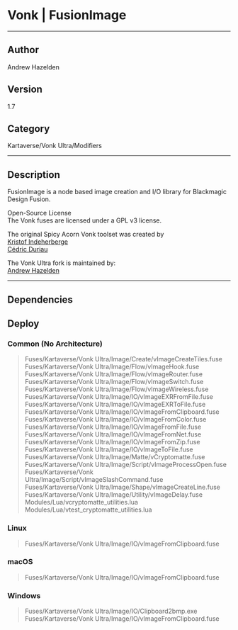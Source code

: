 # Vonk | FusionImage
___

## Author
Andrew Hazelden

## Version
1.7

## Category
Kartaverse/Vonk Ultra/Modifiers

___

## Description
<p>FusionImage is a node based image creation and I/O library for Blackmagic Design Fusion.</p>

<p>Open-Source License<br>
The Vonk fuses are licensed under a GPL v3 license.</p>

<p>The original Spicy Acorn Vonk toolset was created by<br>
<a href="mailto:xmnr0x23@gmail.com">Kristof Indeherberge</a><br>
<a href="mailto:duriau.cedric@live.be">Cédric Duriau</a></p>

<p>The Vonk Ultra fork is maintained by:<br>
<a href="mailto:andrew@andrewhazelden.com">Andrew Hazelden</a></p>


___

## Dependencies

## Deploy

### Common (No Architecture)

> Fuses/Kartaverse/Vonk Ultra/Image/Create/vImageCreateTiles.fuse  
> Fuses/Kartaverse/Vonk Ultra/Image/Flow/vImageHook.fuse  
> Fuses/Kartaverse/Vonk Ultra/Image/Flow/vImageRouter.fuse  
> Fuses/Kartaverse/Vonk Ultra/Image/Flow/vImageSwitch.fuse  
> Fuses/Kartaverse/Vonk Ultra/Image/Flow/vImageWireless.fuse  
> Fuses/Kartaverse/Vonk Ultra/Image/IO/vImageEXRFromFile.fuse  
> Fuses/Kartaverse/Vonk Ultra/Image/IO/vImageEXRToFile.fuse  
> Fuses/Kartaverse/Vonk Ultra/Image/IO/vImageFromClipboard.fuse  
> Fuses/Kartaverse/Vonk Ultra/Image/IO/vImageFromColor.fuse  
> Fuses/Kartaverse/Vonk Ultra/Image/IO/vImageFromFile.fuse  
> Fuses/Kartaverse/Vonk Ultra/Image/IO/vImageFromNet.fuse  
> Fuses/Kartaverse/Vonk Ultra/Image/IO/vImageFromZip.fuse  
> Fuses/Kartaverse/Vonk Ultra/Image/IO/vImageToFile.fuse  
> Fuses/Kartaverse/Vonk Ultra/Image/Matte/vCryptomatte.fuse  
> Fuses/Kartaverse/Vonk Ultra/Image/Script/vImageProcessOpen.fuse  
> Fuses/Kartaverse/Vonk Ultra/Image/Script/vImageSlashCommand.fuse  
> Fuses/Kartaverse/Vonk Ultra/Image/Shape/vImageCreateLine.fuse  
> Fuses/Kartaverse/Vonk Ultra/Image/Utility/vImageDelay.fuse  
> Modules/Lua/vcryptomatte_utilities.lua  
> Modules/Lua/vtest_cryptomatte_utilities.lua  

### Linux

> Fuses/Kartaverse/Vonk Ultra/Image/IO/vImageFromClipboard.fuse  

### macOS

> Fuses/Kartaverse/Vonk Ultra/Image/IO/vImageFromClipboard.fuse  

### Windows

> Fuses/Kartaverse/Vonk Ultra/Image/IO/Clipboard2bmp.exe  
> Fuses/Kartaverse/Vonk Ultra/Image/IO/vImageFromClipboard.fuse  
